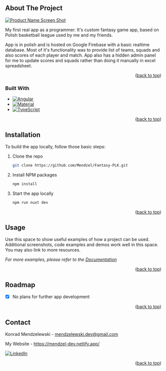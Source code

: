 <a name="readme-top"></a>

<!-- ABOUT THE PROJECT -->
## About The Project

[![Product Name Screen Shot][product-screenshot]](https://example.com)

My first real app as a programmer.
It's custom fantasy game app, based on Polish basketball league used by me and my friends.

App is in polish and is hosted on Google Firebase with a basic realtime database.
Most of it's functionality was to provide list of teams, squads and also scores of each player and match. App also has a hidden admin panel for me to update scores and squads rather than doing it manually in excel spreadsheet.

<p align="right">(<a href="#readme-top">back to top</a>)</p>



### Built With


* [![Angular][Angular.io]][Angular-url]
* [![Material][Angular-material]][Angular-material-url]
* [![TypeScript][Typescript.ts]][Typescript-url]

<p align="right">(<a href="#readme-top">back to top</a>)</p>



<!-- GETTING STARTED -->
## Installation

To build the app locally, follow those basic steps:

1. Clone the repo
   ```sh
   git clone https://github.com/Mendzel/Fantasy-PLK.git
   ```
2. Install NPM packages
   ```sh
   npm install
   ```
3. Start the app locally
   ```sh
   npm run nuxt dev
   ```

<p align="right">(<a href="#readme-top">back to top</a>)</p>



<!-- USAGE EXAMPLES -->
## Usage

Use this space to show useful examples of how a project can be used. Additional screenshots, code examples and demos work well in this space. You may also link to more resources.

_For more examples, please refer to the [Documentation](https://example.com)_

<p align="right">(<a href="#readme-top">back to top</a>)</p>



<!-- ROADMAP -->
## Roadmap

- [x] No plans for further app development

<p align="right">(<a href="#readme-top">back to top</a>)</p>


<!-- CONTACT -->
## Contact

Konrad Mendzelewski - mendzelewski.dev@gmail.com

My Website - https://mendzel-dev.netlify.app/

[![LinkedIn][linkedin-shield]][linkedin-url]

<p align="right">(<a href="#readme-top">back to top</a>)</p>



<!-- MARKDOWN LINKS & IMAGES -->
<!-- https://www.markdownguide.org/basic-syntax/#reference-style-links -->
[linkedin-shield]: https://img.shields.io/badge/-LinkedIn-black.svg?style=for-the-badge&logo=linkedin&colorB=555
[linkedin-url]: https://www.linkedin.com/in/konrad-mendzelewski/?locale=en_US
[product-screenshot]: images/screenshot.png
[Vue.js]: https://i.imgur.com/otanP6d.png
[Vue-url]: https://vuejs.org/
[Angular.io]: https://i.imgur.com/3LO4PVr.png
[Angular-url]: https://angular.io/
[scss]: https://i.imgur.com/AwvjUa0.png
[scss-url]: https://sass-lang.com/
[Nuxt3]: https://i.imgur.com/7qZ2BFj.png
[Nuxt-url]: https://nuxt.com/
[Typescript.ts]: https://i.imgur.com/PrRfUNV.png
[Typescript-url]: https://www.typescriptlang.org/
[Angular-material]: https://i.imgur.com/uYZWqzq.png
[Angular-material-url]: https://material.angular.io/
[JavaScript]: https://i.imgur.com/Sfy6vqJ.png
[JavaScript-url]: https://www.javascript.com/
[Pinia]: https://i.imgur.com/ZuriW2R.png
[Pinia-url]: https://pinia.vuejs.org/
[Prime-vue]: https://i.imgur.com/RGz7zpH.png
[Prime-vue-url]: https://www.primefaces.org/primevue/
